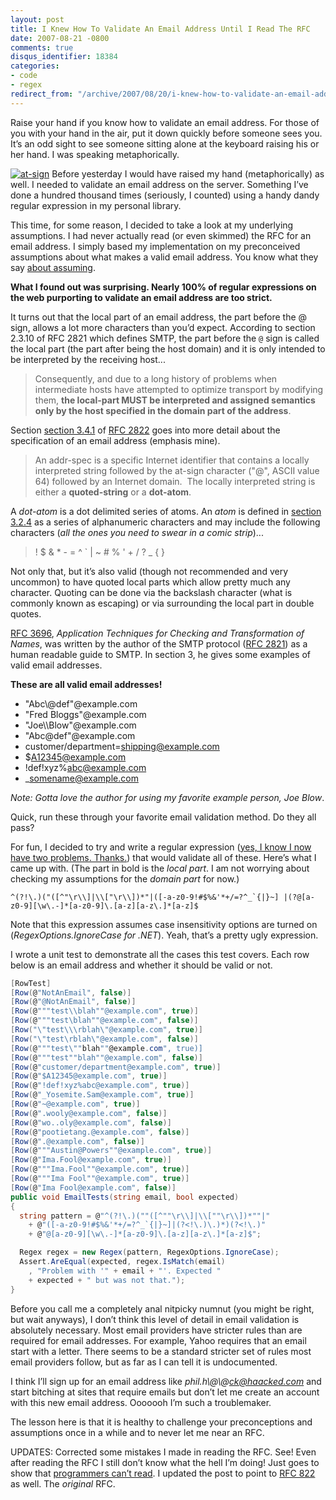```yaml
---
layout: post
title: I Knew How To Validate An Email Address Until I Read The RFC
date: 2007-08-21 -0800
comments: true
disqus_identifier: 18384
categories:
- code
- regex
redirect_from: "/archive/2007/08/20/i-knew-how-to-validate-an-email-address-until-i.aspx/"
---
```


Raise your hand if you know how to validate an email address. For those of you with your hand in the air, put it down quickly before someone sees you. It’s an odd sight to see someone sitting alone at the keyboard raising his or her hand. I was speaking metaphorically.

[![at-sign](http://haacked.com/images/haacked_com/WindowsLiveWriter/IThoughtIKnewHowToValidateAnEmailAddress_E977/at-sign_1.jpg)](http://www.stockxpert.com/browse.phtml?f=profile&l=ErickN "At Sign from stockxpert by ErickN")
Before yesterday I would have raised my hand (metaphorically) as well. I needed to validate an email address on the server. Something I’ve done a hundred thousand times (seriously, I counted) using a handy dandy regular expression in my personal library.

This time, for some reason, I decided to take a look at my underlying assumptions. I had never actually read (or even skimmed) the RFC for an email address. I simply based my implementation on my preconceived assumptions about what makes a valid email address. You know what they say [about assuming](http://jyte.com/cl/when-you-assume-you-make-an-ass-out-of-you-and-me "saying about assumptions").

**What I found out was surprising. Nearly 100% of regular expressions on the web purporting to validate an email address are too strict.**

It turns out that the local part of an email address, the part before the @ sign, allows a lot more characters than you’d expect. According to section 2.3.10 of RFC 2821 which defines SMTP, the part before the `@` sign is called the local part (the part after being the host domain) and it is only intended to be interpreted by the receiving host...

> Consequently, and due to a long history of problems when intermediate
> hosts have attempted to optimize transport by modifying them, **the
> local-part MUST be interpreted and assigned semantics only by the host
> specified in the domain part of the address**.

Section [section 3.4.1](http://tools.ietf.org/html/rfc2822#section-3.4.1 "Section 3.4.1 of rfc2822") of [RFC 2822](http://tools.ietf.org/html/rfc2822 "RFC 2822 Internet Message Format") goes into more detail about the specification of an email address (emphasis mine).

> An addr-spec is a specific Internet identifier that contains a locally
> interpreted string followed by the at-sign character ("@", ASCII value
> 64) followed by an Internet domain.  The locally interpreted string is
> either a **quoted-string** or a **dot-atom**.

A *dot-atom* is a dot delimited series of atoms. An *atom* is defined in [section 3.2.4](http://tools.ietf.org/html/rfc2822#3.2.4 "Section 3.2.4 Atom") as a series of alphanumeric characters and may include the following
characters (*all the ones you need to swear in a comic strip*)...

> ! \$ & \* - = \^ \` \| \~ \# % ' + / ? \_ { }

Not only that, but it’s also valid (though not recommended and very uncommon) to have quoted local parts which allow pretty much any
character. Quoting can be done via the backslash character (what is commonly known as escaping) or via surrounding the local part in double quotes.

[RFC 3696](http://tools.ietf.org/html/rfc3696 "Clarification of internet mailing specs"), *Application Techniques for Checking and Transformation of Names*, was written by the author of the SMTP protocol ([RFC 2821](http://tools.ietf.org/html/rfc2821 "RFC 2821 SMTP")) as a human readable guide to SMTP. In section 3, he gives some examples of valid email addresses.

**These are all valid email addresses!**

-   "Abc\\@def"@example.com
-   "Fred Bloggs"@example.com
-   "Joe\\\\Blow"@example.com
-   "Abc@def"@example.com
-   customer/department=shipping@example.com
-   \$A12345@example.com
-   !def!xyz%abc@example.com
-   \_somename@example.com

*Note: Gotta love the author for using my favorite example person, Joe Blow*.

Quick, run these through your favorite email validation method. Do they all pass?

For fun, I decided to try and write a regular expression ([yes, I know I now have two problems. Thanks.](http://regex.info/blog/2006-09-15/247 "Source of the famous 'Now you have two problems' quote")) that would validate all of these. Here’s what I came up with. (The part in bold is the *local part*. I am not worrying about checking my assumptions for the *domain part* for now.)

`` ^(?!\.)("([^"\r\\]|\\["\r\\])*"|([-a-z0-9!#$%&'*+/=?^_`{|}~] |(?@[a-z0-9][\w\.-]*[a-z0-9]\.[a-z][a-z\.]*[a-z]$ ``

Note that this expression assumes case insensitivity options are turned on (*RegexOptions.IgnoreCase for .NET*). Yeah, that’s a pretty ugly expression.

I wrote a unit test to demonstrate all the cases this test covers. Each row below is an email address and whether it should be valid or not.

```csharp
[RowTest]
[Row(@"NotAnEmail", false)]
[Row(@"@NotAnEmail", false)]
[Row(@"""test\\blah""@example.com", true)]
[Row(@"""test\blah""@example.com", false)]
[Row("\"test\\\rblah\"@example.com", true)]
[Row("\"test\rblah\"@example.com", false)]
[Row(@"""test\""blah""@example.com", true)]
[Row(@"""test""blah""@example.com", false)]
[Row(@"customer/department@example.com", true)]
[Row(@"$A12345@example.com", true)]
[Row(@"!def!xyz%abc@example.com", true)]
[Row(@"_Yosemite.Sam@example.com", true)]
[Row(@"~@example.com", true)]
[Row(@".wooly@example.com", false)]
[Row(@"wo..oly@example.com", false)]
[Row(@"pootietang.@example.com", false)]
[Row(@".@example.com", false)]
[Row(@"""Austin@Powers""@example.com", true)]
[Row(@"Ima.Fool@example.com", true)]
[Row(@"""Ima.Fool""@example.com", true)]
[Row(@"""Ima Fool""@example.com", true)]
[Row(@"Ima Fool@example.com", false)]
public void EmailTests(string email, bool expected)
{
  string pattern = @"^(?!\.)(""([^""\r\\]|\\[""\r\\])*""|" 
    + @"([-a-z0-9!#$%&'*+/=?^_`{|}~]|(?<!\.)\.)*)(?<!\.)" 
    + @"@[a-z0-9][\w\.-]*[a-z0-9]\.[a-z][a-z\.]*[a-z]$";

  Regex regex = new Regex(pattern, RegexOptions.IgnoreCase);
  Assert.AreEqual(expected, regex.IsMatch(email)
    , "Problem with '" + email + "'. Expected "  
    + expected + " but was not that.");
}
```

Before you call me a completely anal nitpicky numnut (you might be right, but wait anyways), I don’t think this level of detail in email validation is absolutely necessary. Most email providers have stricter rules than are required for email addresses. For example, Yahoo requires that an email start with a letter. There seems to be a standard stricter set of rules most email providers follow, but as far as I can tell it is undocumented.

I think I’ll sign up for an email address like *phil.h\\@\\@ck@haacked.com* and start bitching at sites that require emails but don’t let me create an account with this new email address. Ooooooh I’m such a troublemaker.

The lesson here is that it is healthy to challenge your preconceptions and assumptions once in a while and to never let me near an RFC.

UPDATES: Corrected some mistakes I made in reading the RFC. See! Even after reading the RFC I still don’t know what the hell I’m doing! Just goes to show that [programmers can’t read](http://haacked.com/archive/2007/02/27/Why_Cant_Programmers._Read.aspx "Why Can’t Programmers... Read?"). I updated the post to point to [RFC 822](http://www.faqs.org/rfcs/rfc822.html "RFC 822 Standard for the format of ARPA Internet Text Messages") as well. The *original* RFC.

